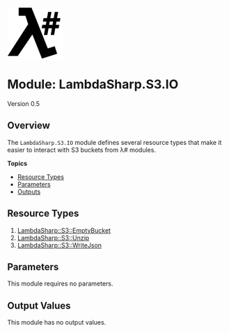 ![λ#](LambdaSharp_v2_small.png)

# Module: LambdaSharp.S3.IO
Version 0.5

## Overview

The `LambdaSharp.S3.IO` module defines several resource types that make it easier to interact with S3 buckets from λ# modules.

__Topics__
* [Resource Types](#resource-types)
* [Parameters](#parameters)
* [Outputs](#outputs)

## Resource Types
1. [LambdaSharp::S3::EmptyBucket](Docs/LambdaSharp-S3-EmptyBucket.md)
1. [LambdaSharp::S3::Unzip](Docs/LambdaSharp-S3-Unzip.md)
1. [LambdaSharp::S3::WriteJson](Docs/LambdaSharp-S3-WriteJson.md)

## Parameters

This module requires no parameters.

## Output Values

This module has no output values.
